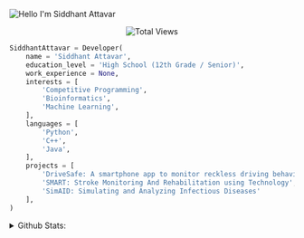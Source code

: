 ![Hello I'm Siddhant Attavar](https://readme-typing-svg.herokuapp.com?color=%2336BCF7&lines=Hello%2C+I'm+Siddhant+Attavar)

<p align="center">
	<img src="https://profile-counter.glitch.me/SiddhantAttavar/count.svg" alt="Total Views"/>
</p>

```python
SiddhantAttavar = Developer(
	name = 'Siddhant Attavar',
	education_level = 'High School (12th Grade / Senior)',
	work_experience = None,
	interests = [
		'Competitive Programming',
		'Bioinformatics',
		'Machine Learning',
	],
	languages = [
		'Python',
		'C++',
		'Java',
	],
	projects = [
		'DriveSafe: A smartphone app to monitor reckless driving behaviours',
		'SMART: Stroke Monitoring And Rehabilitation using Technology',
		'SimAID: Simulating and Analyzing Infectious Diseases'
	],
)
```

<details>
	<summary>
		Github Stats:
	</summary>
	<p align="center">
		<img height="125em" src="https://github-readme-stats.vercel.app/api?username=SiddhantAttavar&show_icons=true&hide_border=true&&count_private=true&include_all_commits=true&theme=onedark"/>
		<img height="125em" src="https://github-readme-stats.vercel.app/api/top-langs/?username=SiddhantAttavar&layout=compact&theme=onedark&hide_border=true&hide=jupyter%20notebook"/>
		<img height="125em" src="https://codeforces-readme-stats.vercel.app/api/card?username=SiddhantAttavar&theme=onedark"/>
		<img height="125em" src="http://github-readme-streak-stats.herokuapp.com?user=SiddhantAttavar&theme=onedark&hide_border=true&date_format=M%20j%5B%2C%20Y%5D"/>
		<img height="125em" src="https://github-profile-summary-cards.vercel.app/api/cards/repos-per-language?username=SiddhantAttavar&theme=monokai"/>
		<img height="125em" src="https://github-profile-summary-cards.vercel.app/api/cards/most-commit-language?username=SiddhantAttavar&theme=monokai"/>
	</p>
	<p align="center">
		<img src="https://github-profile-trophy.vercel.app/?username=SiddhantAttavar&row=1&theme=onedark&hide_border=true"/>
	</p>
	<p align="center">
		<img src="https://github-profile-summary-cards.vercel.app/api/cards/profile-details?username=SiddhantAttavar&theme=monokai"/>
	</p>
</details>
